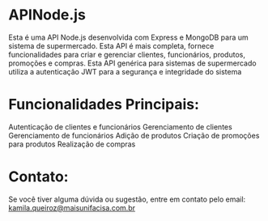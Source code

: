 # APINode.js
Esta é uma API Node.js desenvolvida com Express e MongoDB para um sistema de supermercado. Esta API é mais completa, fornece funcionalidades para criar e gerenciar clientes, funcionários, produtos, promoções e compras. Esta API genérica para sistemas de supermercado utiliza a autenticação JWT para a segurança e integridade do sistema

# Funcionalidades Principais:
  Autenticação de clientes e funcionários
  Gerenciamento de clientes
  Gerenciamento de funcionários
  Adição de produtos
  Criação de promoções para produtos
  Realização de compras

# Contato:
  Se você tiver alguma dúvida ou sugestão, entre em contato pelo email: kamila.queiroz@maisunifacisa.com.br
